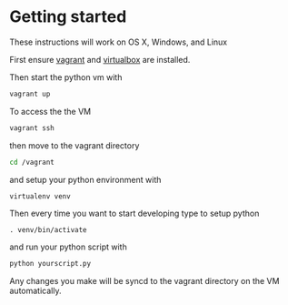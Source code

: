 # Getting started

These instructions will work on OS X, Windows, and Linux

First ensure [vagrant](https://www.vagrantup.com/) and [virtualbox](https://www.virtualbox.org/) are installed.

Then start the python vm with

```bash
vagrant up
```

To access the the VM

```bash
vagrant ssh
```

then move to the vagrant directory

```bash
cd /vagrant
```

and setup your python environment with

```bash
virtualenv venv
```

Then every time you want to start developing type to setup python
```
. venv/bin/activate
```

and run your python script with

```bash
python yourscript.py
```

Any changes you make will be syncd to the vagrant directory on the VM automatically.
